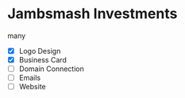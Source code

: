 # Jambsmash Investments
many
- [x] Logo Design
- [x] Business Card
- [ ] Domain Connection
- [ ] Emails
- [ ] Website 
